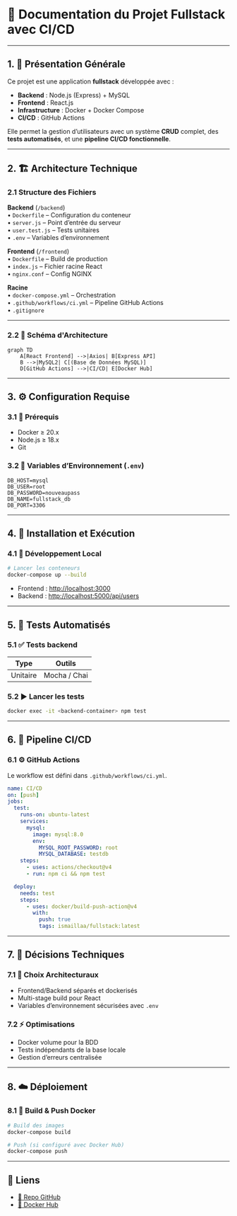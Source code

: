 # 📘 Documentation du Projet Fullstack avec CI/CD

---

## 1. 📌 Présentation Générale
Ce projet est une application **fullstack** développée avec :

- **Backend** : Node.js (Express) + MySQL  
- **Frontend** : React.js  
- **Infrastructure** : Docker + Docker Compose  
- **CI/CD** : GitHub Actions

Elle permet la gestion d’utilisateurs avec un système **CRUD** complet, des **tests automatisés**, et une **pipeline CI/CD fonctionnelle**.

---

## 2. 🏗️ Architecture Technique

### 2.1 Structure des Fichiers

**Backend** (`/backend`)  
• `Dockerfile` – Configuration du conteneur  
• `server.js` – Point d’entrée du serveur  
• `user.test.js` – Tests unitaires  
• `.env` – Variables d’environnement  

**Frontend** (`/frontend`)  
• `Dockerfile` – Build de production  
• `index.js` – Fichier racine React  
• `nginx.conf` – Config NGINX  

**Racine**  
• `docker-compose.yml` – Orchestration  
• `.github/workflows/ci.yml` – Pipeline GitHub Actions  
• `.gitignore`

---

### 2.2 🧬 Schéma d'Architecture
```mermaid
graph TD
    A[React Frontend] -->|Axios| B[Express API]
    B -->|MySQL2| C[(Base de Données MySQL)]
    D[GitHub Actions] -->|CI/CD| E[Docker Hub]
```

---

## 3. ⚙️ Configuration Requise

### 3.1 🔧 Prérequis
- Docker ≥ 20.x  
- Node.js ≥ 18.x  
- Git

### 3.2 🔐 Variables d’Environnement (`.env`)
```env
DB_HOST=mysql
DB_USER=root
DB_PASSWORD=nouveaupass
DB_NAME=fullstack_db
DB_PORT=3306
```

---

## 4. 🚀 Installation et Exécution

### 4.1 🧪 Développement Local
```bash
# Lancer les conteneurs
docker-compose up --build
```

- Frontend : [http://localhost:3000](http://localhost:3000)  
- Backend : [http://localhost:5000/api/users](http://localhost:5000/api/users)

---

## 5. 🧪 Tests Automatisés

### 5.1 ✅ Tests backend
| Type        | Outils        |
|-------------|---------------|
| Unitaire    | Mocha / Chai  |

### 5.2 ▶️ Lancer les tests
```bash
docker exec -it <backend-container> npm test
```

---

## 6. 🔁 Pipeline CI/CD

### 6.1 ⚙️ GitHub Actions
Le workflow est défini dans `.github/workflows/ci.yml`.

```yaml
name: CI/CD
on: [push]
jobs:
  test:
    runs-on: ubuntu-latest
    services:
      mysql:
        image: mysql:8.0
        env:
          MYSQL_ROOT_PASSWORD: root
          MYSQL_DATABASE: testdb
    steps:
      - uses: actions/checkout@v4
      - run: npm ci && npm test

  deploy:
    needs: test
    steps:
      - uses: docker/build-push-action@v4
        with:
          push: true
          tags: ismaillaa/fullstack:latest
```

---

## 7. 🧠 Décisions Techniques

### 7.1 🧱 Choix Architecturaux
- Frontend/Backend séparés et dockerisés  
- Multi-stage build pour React  
- Variables d’environnement sécurisées avec `.env`

### 7.2 ⚡ Optimisations
- Docker volume pour la BDD  
- Tests indépendants de la base locale  
- Gestion d’erreurs centralisée

---

## 8. ☁️ Déploiement

### 8.1 🔨 Build & Push Docker
```bash
# Build des images
docker-compose build

# Push (si configuré avec Docker Hub)
docker-compose push
```

---

## 🔗 Liens

- [📁 Repo GitHub](https://github.com/ismaillaa/fullstack-app)
- [🐳 Docker Hub](https://hub.docker.com/u/ismaillaa)
